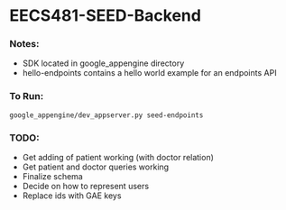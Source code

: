 EECS481-SEED-Backend
============
### Notes:
- SDK located in google_appengine directory
- hello-endpoints contains a hello world example for an endpoints API

### To Run:
`google_appengine/dev_appserver.py seed-endpoints`

### TODO:
- Get adding of patient working (with doctor relation)
- Get patient and doctor queries working
- Finalize schema
- Decide on how to represent users
- Replace ids with GAE keys